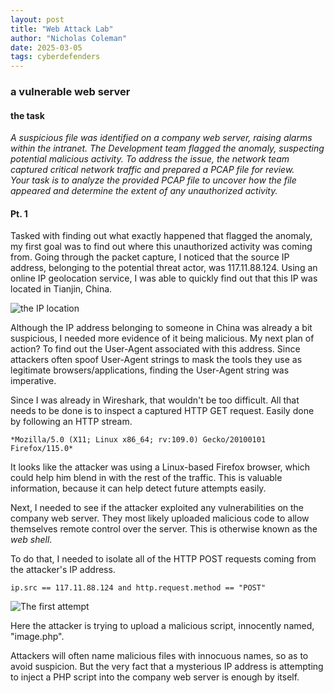 ```yaml
---
layout: post
title: "Web Attack Lab"
author: "Nicholas Coleman"
date: 2025-03-05
tags: cyberdefenders
---
```

### a vulnerable web server
#### the task
*A suspicious file was identified on a company web server, raising alarms within the intranet. The Development team flagged the anomaly, suspecting potential malicious activity. To address the issue, the network team captured critical network traffic and prepared a PCAP file for review.*  
*Your task is to analyze the provided PCAP file to uncover how the file appeared and determine the extent of any unauthorized activity.*

#### Pt. 1
Tasked with finding out what exactly happened that flagged the anomaly, my first goal was to find out where this unauthorized activity was coming from. Going through the packet capture, I noticed that the source IP address, belonging to the potential threat actor, was 117.11.88.124. Using an online IP geolocation service, I was able to quickly find out that this IP was located in Tianjin, China.

![the IP location](https://github.com/nicoleman0/security.github.io/blob/main/images/ip_geolocation.png)

Although the IP address belonging to someone in China was already a bit suspicious, I needed more evidence of it being malicious. My next plan of action? To find out the User-Agent associated with this address. Since attackers often spoof User-Agent strings to mask the tools they use as legitimate browsers/applications, finding the User-Agent string was imperative.

Since I was already in Wireshark, that wouldn't be too difficult. All that needs to be done is to inspect a captured HTTP GET request. Easily done by following an HTTP stream.

`*Mozilla/5.0 (X11; Linux x86_64; rv:109.0) Gecko/20100101 Firefox/115.0*`

It looks like the attacker was using a Linux-based Firefox browser, which could help him blend in with the rest of the traffic. This is valuable information, because it can help detect future attempts easily.

Next, I needed to see if the attacker exploited any vulnerabilities on the company web server. They most likely uploaded malicious code to allow themselves remote control over the server. This is otherwise known as the *web shell*. 

To do that, I needed to isolate all of the HTTP POST requests coming from the attacker's IP address. 

`ip.src == 117.11.88.124 and http.request.method == "POST"`

![The first attempt](https://github.com/nicoleman0/security.github.io/blob/main/images/fail_attempt_1.png)

Here the attacker is trying to upload a malicious script, innocently named, "image.php". 

Attackers will often name malicious files with innocuous names, so as to avoid suspicion. But the very fact that a mysterious IP address is attempting to inject a PHP script into the company web server is enough by itself.

